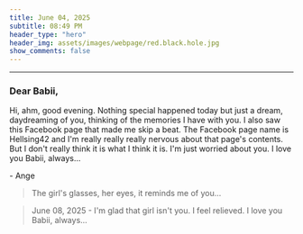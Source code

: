 ```yaml
---
title: June 04, 2025
subtitle: 08:49 PM
header_type: "hero"
header_img: assets/images/webpage/red.black.hole.jpg
show_comments: false
---
```

---

### Dear Babii,

Hi, ahm, good evening. Nothing special happened today but just a dream, daydreaming of you, thinking of the memories I have with you. I also saw this Facebook page that made me skip a beat. The Facebook page name is Hellsing42 and I'm really really really nervous about that page's contents. But I don't really think it is what I think it is. I'm just worried about you. I love you Babii, always...

\- Ange

> The girl's glasses, her eyes, it reminds me of you...

> June 08, 2025 - I'm glad that girl isn't you. I feel relieved. I love you Babii, always...
